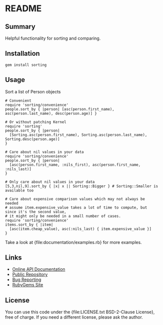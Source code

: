 README
======


Summary
-------
Helpful functionality for sorting and comparing.


Installation
------------
`gem install sorting`


Usage
-----

Sort a list of Person objects

    # Convenient
    require 'sorting/convenience'
    people.sort_by { |person| [asc(person.first_name), asc(person.last_name), desc(person.age)] }

    # Or without patching Kernel
    require 'sorting'
    people.sort_by { |person|
      [Sorting.asc(person.first_name), Sorting.asc(person.last_name), Sorting.desc(person.age)]
    }

    # Care about nil values in your data
    require 'sorting/convenience'
    people.sort_by { |person|
      [asc(person.first_name, :nils_first), asc(person.first_name, :nils_last)]
    }

    # Only care about nil values in your data
    [5,3,nil,9].sort_by { |x| x || Sorting::Bigger } # Sorting::Smaller is available too

    # Care about expensive comparison values which may not always be needed
    # assume item.expensive_value takes a lot of time to compute, but since it's the second value,
    # it might only be needed in a small number of cases.
    require 'sorting/convenience'
    items.sort_by { |item|
      [asc(item.cheap_value), asc(:nils_last) { item.expensive_value }]
    }

Take a look at {file:documentation/examples.rb} for more examples.


Links
-----

* [Online API Documentation](http://rdoc.info/github/apeiros/sorting/)
* [Public Repository](https://github.com/apeiros/sorting)
* [Bug Reporting](https://github.com/apeiros/sorting/issues)
* [RubyGems Site](https://rubygems.org/gems/sorting)


License
-------

You can use this code under the {file:LICENSE.txt BSD-2-Clause License}, free of charge.
If you need a different license, please ask the author.
